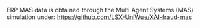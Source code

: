 ERP MAS data is obtained through the Multi Agent Systems (MAS) simulation under:
https://github.com/LSX-UniWue/XAI-fraud-mas